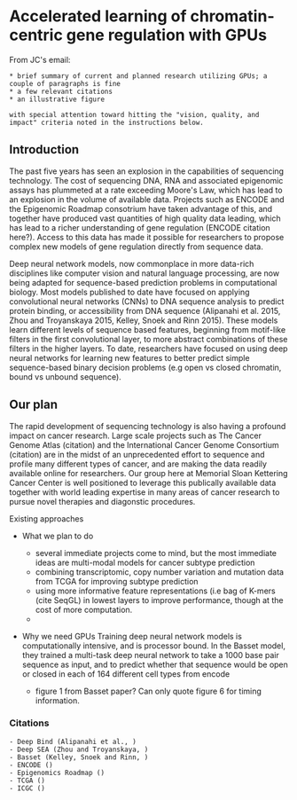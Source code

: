 # Accelerated learning of chromatin-centric gene regulation with GPUs

From JC's email:
```
* brief summary of current and planned research utilizing GPUs; a couple of paragraphs is fine
* a few relevant citations
* an illustrative figure

with special attention toward hitting the "vision, quality, and impact" criteria noted in the instructions below.
```

## Introduction

The past five years has seen an explosion in the capabilities of sequencing technology.  The cost of sequencing DNA, RNA and associated epigenomic assays has plummeted at a rate exceeding Moore's Law, which has lead to an explosion in the volume of available data.  Projects such as ENCODE and the Epigenomic Roadmap consotrium have taken advantage of this, and together have produced vast quantities of high quality data leading, which has lead to a richer understanding of gene regulation (ENCODE citation here?).  Access to this data has made it possible for researchers to propose complex new models of gene regulation directly from sequence data.  

Deep neural network models, now commonplace in more data-rich disciplines like computer vision and natural language processing, are now being adapted for sequence-based prediction problems in computational biology.  Most models published to date have focused on applying convolutional neural networks (CNNs) to DNA sequence analysis to predict protein binding, or accessibility from DNA sequence (Alipanahi et al. 2015, Zhou and Troyanskaya 2015, Kelley, Snoek and Rinn 2015).   These models learn different levels of sequence based features, beginning from motif-like filters in the first convolutional layer, to more abstract combinations of these filters in the higher layers.  To date, researchers have focused on using deep neural networks for learning new features to better predict simple sequence-based binary decision problems (e.g open vs closed chromatin, bound vs unbound sequence).

## Our plan

The rapid development of sequencing technology is also having a profound impact on cancer research.  Large scale projects such as The Cancer Genome Atlas (citation) and the International Cancer Genome Consortium (citation) are in the midst of an unprecedented effort to sequence and profile many different types of cancer, and are making the data readily available online for researchers.  Our group here at Memorial Sloan Kettering Cancer Center is well positioned to leverage this publically available data together with world leading expertise in many areas of cancer research to pursue novel therapies and diagonstic procedures.
 
Existing approaches 
- What we plan to do
	- several immediate projects come to mind, but the most immediate ideas are multi-modal models for cancer subtype prediction
	- combining transcriptomic, copy number variation and mutation data from TCGA for improving subtype prediction
	- using more informative feature representations (i.e bag of K-mers (cite SeqGL) in lowest layers to improve performance, though at the cost of more computation.
	- 
- Why we need GPUs
	Training deep neural network models is computationally intensive, and is processor bound.  In the Basset model, they trained a multi-task deep neural network to take a 1000 base pair sequence as input, and to predict whether that sequence would be open or closed in each of 164 different cell types from encode 

	- figure 1 from Basset paper?  Can only quote figure 6 for timing information.

### Citations 
	- Deep Bind (Alipanahi et al., )
	- Deep SEA (Zhou and Troyanskaya, )
	- Basset (Kelley, Snoek and Rinn, )
	- ENCODE ()
	- Epigenomics Roadmap ()
	- TCGA ()
	- ICGC ()

